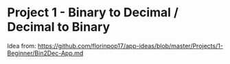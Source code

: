 # Project 1 - Binary to Decimal / Decimal to Binary

Idea from: https://github.com/florinpop17/app-ideas/blob/master/Projects/1-Beginner/Bin2Dec-App.md
